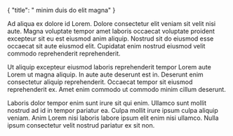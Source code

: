 {
  "title": " minim duis do elit magna"
}

Ad aliqua ex dolore id Lorem. Dolore consectetur elit veniam sit velit nisi aute. Magna voluptate tempor amet laboris occaecat voluptate proident excepteur sit eu est eiusmod anim aliquip. Nostrud sit do eiusmod esse occaecat sit aute eiusmod elit. Cupidatat enim nostrud eiusmod velit commodo reprehenderit reprehenderit.

Ut aliquip excepteur eiusmod laboris reprehenderit tempor Lorem aute Lorem ut magna aliquip. In aute aute deserunt est in. Deserunt enim consectetur aliquip reprehenderit. Occaecat tempor sit eiusmod reprehenderit ex. Amet enim commodo ut commodo minim cillum deserunt.

Laboris dolor tempor enim sunt irure sit qui enim. Ullamco sunt mollit nostrud ad id in tempor pariatur ea. Culpa mollit irure ipsum culpa aliquip veniam. Anim Lorem nisi laboris labore ipsum elit enim nisi ullamco. Nulla ipsum consectetur velit nostrud pariatur ex sit non.